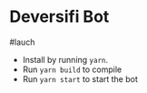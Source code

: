 # Deversifi Bot

#lauch 
- Install by running `yarn`.
- Run `yarn build` to compile
- Run `yarn start` to start the bot    
